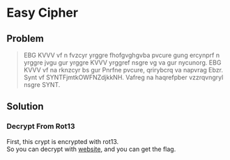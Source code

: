 # Easy Cipher
## Problem
> EBG KVVV vf n fvzcyr yrggre fhofgvghgvba pvcure gung ercynprf n yrggre jvgu gur yrggre KVVV yrggref nsgre vg va gur nycunorg. EBG KVVV vf na rknzcyr bs gur Pnrfne pvcure, qrirybcrq va napvrag Ebzr. Synt vf SYNTFjmtkOWFNZdjkkNH. Vafreg na haqrefpber vzzrqvngryl nsgre SYNT.

## Solution
### Decrypt From Rot13
First, this crypt is encrypted with rot13.  
So you can decrypt with [website](http://www.rot13.com/), and you can get the flag.
